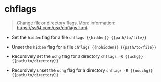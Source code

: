 # chflags
> Change file or directory flags.
> More information: <https://ss64.com/osx/chflags.html>.

- Set the `hidden` flag for a file
`chflags {{hidden}} {{path/to/file}}`

- Unset the `hidden` flag for a file
`chflags {{nohidden}} {{path/to/file}}`

- Recursively set the `uchg` flag for a directory
`chflags -R {{uchg}} {{path/to/directory}}`

- Recursively unset the `uchg` flag for a directory
`chflags -R {{nouchg}} {{path/to/directory}}`
